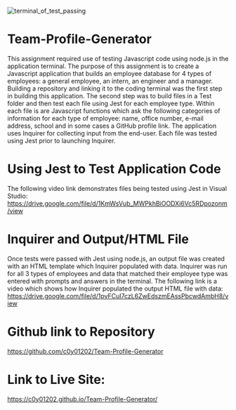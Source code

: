 ![terminal_of_test_passing](https://user-images.githubusercontent.com/97765679/163105199-3d6136fe-95a0-41a3-bf81-a05163435a7c.png)
# Team-Profile-Generator

This assignment required use of testing Javascript code using node.js in the application terminal. The purpose of this assignment is to create a Javascript application that builds an employee database for 4 types of employees: a general employee, an intern, an engineer and a manager. Building a repository and linking it to the coding terminal was the first step in building this application. The second step was to build files in a Test folder and then test each file using Jest for each employee type. Within each file is are Javascript functions which ask the following categories of information for each type of employee: name, office number, e-mail address, school and in some cases a GitHub profile link. The application uses Inquirer for collecting input from the end-user. Each file was tested using Jest prior to launching Inquirer.

# Using Jest to Test Application Code

The following video link demonstrates files being tested using Jest in Visual Studio: https://drive.google.com/file/d/1KmWsVub_MWPkhBiOODXi6Vc5RDpozonm/view

# Inquirer and Output/HTML File

Once tests were passed with Jest using node.js, an output file was created with an HTML template which Inquirer populated with data. Inquirer was run for all 3 types of employees and data that matched their employee type was entered with prompts and answers in the terminal. The following link is a video which shows how Inquirer populated the output HTML file with data: https://drive.google.com/file/d/1pvFCuI7czL6ZwEdszmEAssPbcwdAmbH8/view

# Github link to Repository

https://github.com/c0y01202/Team-Profile-Generator

# Link to Live Site:

https://c0y01202.github.io/Team-Profile-Generator/

